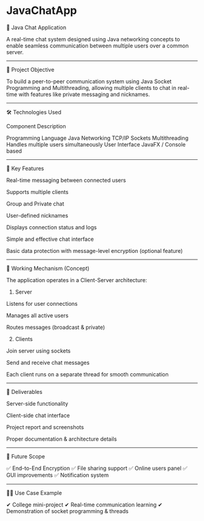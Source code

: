 # JavaChatApp

💬 Java Chat Application

A real-time chat system designed using Java networking concepts to enable seamless communication between multiple users over a common server.


---

🎯 Project Objective

To build a peer-to-peer communication system using Java Socket Programming and Multithreading, allowing multiple clients to chat in real-time with features like private messaging and nicknames.


---

🛠 Technologies Used

Component	Description

Programming Language	Java
Networking	TCP/IP Sockets
Multithreading	Handles multiple users simultaneously
User Interface	JavaFX / Console based



---

📌 Key Features

Real-time messaging between connected users

Supports multiple clients

Group and Private chat

User-defined nicknames

Displays connection status and logs

Simple and effective chat interface

Basic data protection with message-level encryption (optional feature)



---

🧩 Working Mechanism (Concept)

The application operates in a Client-Server architecture:

1. Server

Listens for user connections

Manages all active users

Routes messages (broadcast & private)



2. Clients

Join server using sockets

Send and receive chat messages

Each client runs on a separate thread for smooth communication





---

📂 Deliverables

Server-side functionality

Client-side chat interface

Project report and screenshots

Proper documentation & architecture details



---

🔄 Future Scope

✅ End-to-End Encryption
✅ File sharing support
✅ Online users panel
✅ GUI improvements
✅ Notification system


---

👩‍💻 Use Case Example

✔ College mini-project
✔ Real-time communication learning
✔ Demonstration of socket programming & threads
